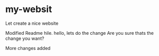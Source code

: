 # my-websit

Let create a nice website

Modified Readme hile.
hello, lets do the change Are you sure thats the change you want?

More changes added
